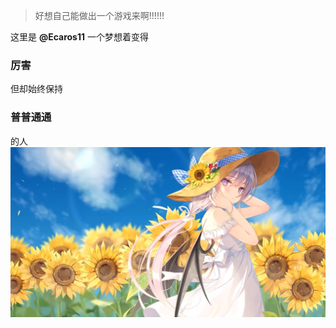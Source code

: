 > 好想自己能做出一个游戏来啊!!!!!!

这里是 **@Ecaros11**
一个梦想着变得 
### 厉害
但却始终保持 
### 普普通通
的人
![](https://github.com/Ecaros11/Ecaros11/blob/main/image/QQ%E5%9B%BE%E7%89%8720231212230118.png)
<!---
Ecaros11/Ecaros11 is a ✨ special ✨ repository because its `README.md` (this file) appears on your GitHub profile.
You can click the Preview link to take a look at your changes.
--->
